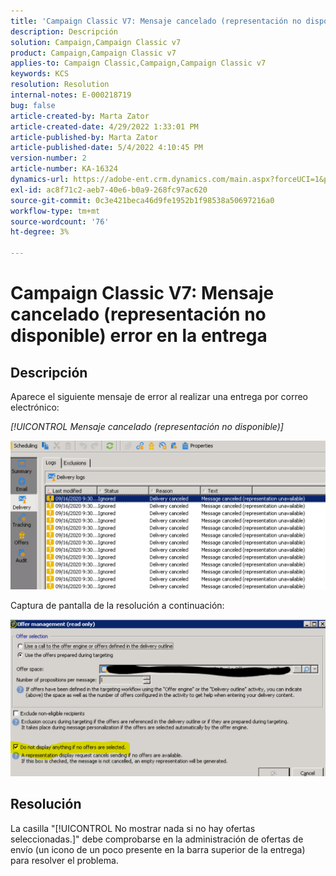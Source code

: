 ```yaml
---
title: 'Campaign Classic V7: Mensaje cancelado (representación no disponible) error en la entrega'
description: Descripción
solution: Campaign,Campaign Classic v7
product: Campaign,Campaign Classic v7
applies-to: Campaign Classic,Campaign,Campaign Classic v7
keywords: KCS
resolution: Resolution
internal-notes: E-000218719
bug: false
article-created-by: Marta Zator
article-created-date: 4/29/2022 1:33:01 PM
article-published-by: Marta Zator
article-published-date: 5/4/2022 4:10:45 PM
version-number: 2
article-number: KA-16324
dynamics-url: https://adobe-ent.crm.dynamics.com/main.aspx?forceUCI=1&pagetype=entityrecord&etn=knowledgearticle&id=deaa59df-c0c7-ec11-a7b6-0022480a1d64
exl-id: ac8f71c2-aeb7-40e6-b0a9-268fc97ac620
source-git-commit: 0c3e421beca46d9fe1952b1f98538a50697216a0
workflow-type: tm+mt
source-wordcount: '76'
ht-degree: 3%

---
```


# Campaign Classic V7: Mensaje cancelado (representación no disponible) error en la entrega

## Descripción


Aparece el siguiente mensaje de error al realizar una entrega por correo electrónico:

*[!UICONTROL Mensaje cancelado (representación no disponible)]*

![](assets/___dfaa59df-c0c7-ec11-a7b6-0022480a1d64___.png)


Captura de pantalla de la resolución a continuación: 


![](assets/___e1aa59df-c0c7-ec11-a7b6-0022480a1d64___.png)


## Resolución


La casilla &quot;[!UICONTROL No mostrar nada si no hay ofertas seleccionadas.]&quot; debe comprobarse en la administración de ofertas de envío (un icono de un poco presente en la barra superior de la entrega) para resolver el problema.
